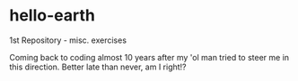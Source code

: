 # hello-earth
1st Repository - misc. exercises

  Coming back to coding almost 10 years after my 'ol man tried to steer me in this direction. Better late than never, am I right!?
